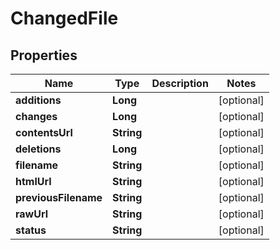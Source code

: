 # ChangedFile

## Properties
Name | Type | Description | Notes
------------ | ------------- | ------------- | -------------
**additions** | **Long** |  |  [optional]
**changes** | **Long** |  |  [optional]
**contentsUrl** | **String** |  |  [optional]
**deletions** | **Long** |  |  [optional]
**filename** | **String** |  |  [optional]
**htmlUrl** | **String** |  |  [optional]
**previousFilename** | **String** |  |  [optional]
**rawUrl** | **String** |  |  [optional]
**status** | **String** |  |  [optional]

